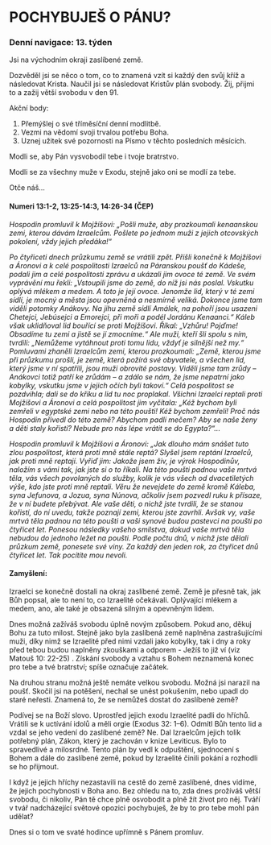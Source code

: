 # POCHYBUJEŠ O PÁNU?

### Denní navigace: 13. týden

Jsi na východním okraji zaslíbené země.

Dozvěděl jsi se něco o tom, co to znamená vzít si každý den svůj kříž a následovat Krista. Naučil jsi se následovat Kristův plán svobody. Žij, přijmi to a zažij větší svobodu v den 91.

Akční body:
1. Přemýšlej o své tříměsíční denní modlitbě.
2. Vezmi na vědomí svoji trvalou potřebu Boha.
3. Uznej užitek své pozornosti na Písmo v těchto posledních měsících.

Modli se, aby Pán vysvobodil tebe i tvoje bratrstvo.

Modli se za všechny muže v Exodu, stejně jako oni se modlí za tebe.

Otče náš...

#### Numeri 13:1-2, 13:25-14:3, 14:26-34 (ČEP)
*Hospodin promluvil k Mojžíšovi: „Pošli muže, aby prozkoumali kenaanskou zemi, kterou dávám Izraelcům. Pošlete po jednom muži z jejich otcovských pokolení, vždy jejich předáka!“*

*Po čtyřiceti dnech průzkumu země se vrátili zpět. Přišli konečně k Mojžíšovi a Áronovi a k celé pospolitosti Izraelců na Páranskou poušť do Kádeše, podali jim a celé pospolitosti zprávu a ukázali jim ovoce té země. Ve svém vyprávění mu řekli: „Vstoupili jsme do země, do níž jsi nás poslal. Vskutku oplývá mlékem a medem. A toto je její ovoce. Jenomže lid, který v té zemi sídlí, je mocný a města jsou opevněná a nesmírně veliká. Dokonce jsme tam viděli potomky Anákovy. Na jihu země sídlí Amálek, na pohoří jsou usazeni Chetejci, Jebúsejci a Emorejci, při moři a podél Jordánu Kenaanci.“ Káleb však uklidňoval lid bouřící se proti Mojžíšovi. Říkal: „Vzhůru! Pojďme! Obsadíme tu zemi a jistě se jí zmocníme.“ Ale muži, kteří šli spolu s ním, tvrdili: „Nemůžeme vytáhnout proti tomu lidu, vždyť je silnější než my.“ Pomluvami zhaněli Izraelcům zemi, kterou prozkoumali: „Země, kterou jsme při průzkumu prošli, je země, která požírá své obyvatele, a všechen lid, který jsme v ní spatřili, jsou muži obrovité postavy. Viděli jsme tam zrůdy – Anákovci totiž patří ke zrůdám – a zdálo se nám, že jsme nepatrní jako kobylky, vskutku jsme v jejich očích byli takoví.“ Celá pospolitost se pozdvihla; dali se do křiku a lid tu noc proplakal. Všichni Izraelci reptali proti Mojžíšovi a Áronovi a celá pospolitost jim vyčítala: „Kéž bychom byli zemřeli v egyptské zemi nebo na této poušti! Kéž bychom zemřeli! Proč nás Hospodin přivedl do této země? Abychom padli mečem? Aby se naše ženy a děti staly kořistí? Nebude pro nás lépe vrátit se do Egypta?“...*

*Hospodin promluvil k Mojžíšovi a Áronovi: „Jak dlouho mám snášet tuto zlou pospolitost, která proti mně stále reptá? Slyšel jsem reptání Izraelců, jak proti mně reptají. Vyřiď jim: Jakože jsem živ, je výrok Hospodinův, naložím s vámi tak, jak jste si o to říkali. Na této poušti padnou vaše mrtvá těla, vás všech povolaných do služby, kolik je vás všech od dvacetiletých výše, kdo jste proti mně reptali. Věru že nevejdete do země kromě Káleba, syna Jefunova, a Jozua, syna Núnova, ačkoliv jsem pozvedl ruku k přísaze, že v ní budete přebývat. Ale vaše děti, o nichž jste tvrdili, že se stanou kořistí, do ní uvedu, takže poznají zemi, kterou jste zavrhli. Avšak vy, vaše mrtvá těla padnou na této poušti a vaši synové budou pastevci na poušti po čtyřicet let. Ponesou následky vašeho smilstva, dokud vaše mrtvá těla nebudou do jednoho ležet na poušti. Podle počtu dnů, v nichž jste dělali průzkum země, ponesete své viny. Za každý den jeden rok, za čtyřicet dnů čtyřicet let. Tak pocítíte mou nevoli.*  

#### Zamyšlení:
Izraelci se konečně dostali na okraj zaslíbené země. Země je přesně tak, jak Bůh popsal, ale to není to, co Izraelité očekávali. Oplývající mlékem a medem, ano, ale také je obsazená silným a opevněným lidem.

Dnes možná zažíváš svobodu úplně novým způsobem. Pokud ano, děkuj Bohu za tuto milost. Stejně jako byla zaslíbená země naplněna zastrašujícími muži, díky nimž se Izraelité před nimi vzdali jako kobylky, tak i dny a roky před tebou budou naplněny zkouškami a odporem - Ježíš to již ví (viz Matouš 10: 22-25) . Získání svobody a vztahu s Bohem neznamená konec pro tebe a tvé bratrství; spíše označuje začátek.

Na druhou stranu možná ještě nemáte velkou svobodu. Možná jsi narazil na poušť. Skočil jsi na potěšení, nechal se unést pokušením, nebo upadl do staré neřesti. Znamená to, že se nemůžeš dostat do zaslíbené země?

Podívej se na Boží slovo. Uprostřed jejich exodu Izraelité padli do hříchů. Vrátili se k uctívání idolů a měli orgie (Exodus 32: 1–6). Odmítl Bůh tento lid a vzdal se jeho vedení do zaslíbené země? Ne. Dal Izraelcům jejich tolik potřebný plán, Zákon, který je zachován v knize Leviticus. Bylo to spravedlivé a milosrdné. Tento plán by vedl k odpuštění, sjednocení s Bohem a dále do zaslíbené země, pokud by Izraelité činili pokání a rozhodli se ho přijmout.

I když je jejich hříchy nezastavili na cestě do země zaslíbené, dnes vidíme, že jejich pochybnosti v Boha ano. Bez ohledu na to, zda dnes prožíváš větší svobodu, či nikoliv, Pán tě chce plně osvobodit a plně žít život pro něj. Tváří v tvář nadcházející světové opozici pochybuješ, že by to pro tebe mohl pán udělat?

Dnes si o tom ve svaté hodince upřímně s Pánem promluv.
